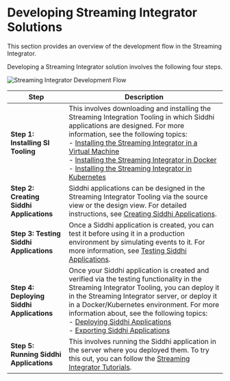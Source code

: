 # Developing Streaming Integrator Solutions

This section provides an overview of the development flow in the Streaming Integrator.

Developing a Streaming Integrator solution involves the following four steps.


![Streaming Integrator Development Flow]({{base_path}}/assets/img/streaming/developing-si-solutions/si-development-workflow.png)

| **Step**                          | **Description**                                                                                                                   |
|-----------------------------------|-----------------------------------------------------------------------------------------------------------------------------------|
| **Step 1: Installing SI Tooling** |This involves downloading and installing the Streaming Integration Tooling in which Siddhi applications are designed. For more information, see the following topics:<br/> - [Installing the Streaming Integrator in a Virtual Machine]({{base_path}}/install-and-setup/install/installing-the-product/installing-si)<br/> - [Installing the Streaming Integrator in Docker]({{base_path}}/install-and-setup/install/installing-the-product/installing-in-containers/installing-si-using-docker)<br/> - [Installing the Streaming Integrator in Kubernetes]({{base_path}}/install-and-setup/install/installing-the-product/installing-in-containers/installing-si-using-kubernetes) |
| **Step 2: Creating Siddhi Applications** | Siddhi applications can be designed in the Streaming Integrator Tooling via the source view or the design view. For detailed instructions, see [Creating Siddhi Applications]({{base_path}}/develop/streaming-apps/creating-a-siddhi-application). |
| **Step 3: Testing Siddhi Applications** | Once a Siddhi application is created, you can test it before using it in a production environment by simulating events to it. For more information, see [Testing Siddhi Applications]({{base_path}}/develop/streaming-apps/testing-a-siddhi-application). |
| **Step 4: Deploying Siddhi Applications** | Once your Siddhi application is created and verified via the testing functionality in the Streaming Integrator Tooling, you can deploy it in the Streaming Integrator server, or deploy it in a Docker/Kubernetes environment. For more information about, see the following topics:<br/> - [Deploying Siddhi Applications]({{base_path}}/develop/streaming-apps/deploying-streaming-applications)<br/> - [Exporting Siddhi Applications]({{base_path}}/develop/streaming-apps/exporting-siddhi-applications)|
| **Step 5: Running Siddhi Applications** | This involves running the Siddhi application in the server where you deployed them. To try this out, you can follow the [Streaming Integrator Tutorials]({{base_path}}/use-cases/streaming-tutorials/tutorials-overview). |